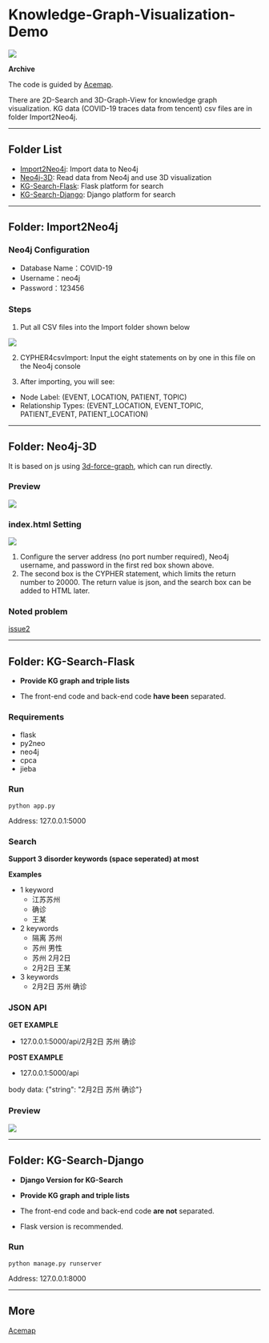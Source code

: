 # Knowledge-Graph-Visualization-Demo

![](https://img.shields.io/badge/Status-Developed-brightgreen.svg)

**Archive**

The code is guided by [Acemap](https://www.acemap.info/).

There are 2D-Search and 3D-Graph-View for knowledge graph visualization. KG data (COVID-19 traces data from tencent) csv files are in folder Import2Neo4j.

---

## Folder List
- [Import2Neo4j](Import2Neo4j): Import data to Neo4j
- [Neo4j-3D](Neo4j-3D): Read data from Neo4j and use 3D visualization
- [KG-Search-Flask](KG-Search-Flask): Flask platform for search
- [KG-Search-Django](KG-Search-Django): Django platform for search

---

## Folder: Import2Neo4j

### Neo4j Configuration

- Database Name：COVID-19
- Username：neo4j
- Password：123456

### Steps

1. Put all CSV files into the Import folder shown below

![](https://gitee.com/omegaxyz/img/raw/master/upload/Neo4j-Import202003031535.png)


2. CYPHER4csvImport: Input the eight statements on by one in this file on the Neo4j console

3. After importing, you will see:

- Node Label: (EVENT, LOCATION, PATIENT, TOPIC)
- Relationship Types: (EVENT_LOCATION, EVENT_TOPIC, PATIENT_EVENT, PATIENT_LOCATION)

---


## Folder: Neo4j-3D

It is based on js using [3d-force-graph](https://github.com/vasturiano/3d-force-graph), which can run directly.

### Preview

![](https://github.com/xyjigsaw/Knowledge-Graph-Visualization-Demo/blob/master/KG-3D-2.png)

### index.html Setting
![](https://gitee.com/omegaxyz/img/raw/master/upload/ncp-3d-graph202003031559.png)

1. Configure the server address (no port number required), Neo4j username, and password in the first red box shown above.
2. The second box is the CYPHER statement, which limits the return number to 20000. The return value is json, and the search box can be added to HTML later.

### Noted problem
[issue2](https://github.com/xyjigsaw/Knowledge-Graph-And-Visualization-Demo/issues/2)


---


## Folder: KG-Search-Flask

- **Provide KG graph and triple lists**

- The front-end code and back-end code **have been** separated.

### Requirements
- flask
- py2neo
- neo4j
- cpca
- jieba

### Run
```
python app.py
```
Address: 127.0.0.1:5000

### Search
**Support 3 disorder keywords (space seperated) at most**

**Examples**

- 1 keyword
  - 江苏苏州
  - 确诊
  - 王某
- 2 keywords
  - 隔离 苏州
  - 苏州 男性
  - 苏州 2月2日
  - 2月2日 王某
- 3 keywords
  - 2月2日 苏州 确诊 

### JSON API

**GET EXAMPLE**

- 127.0.0.1:5000/api/2月2日 苏州 确诊


**POST EXAMPLE**

- 127.0.0.1:5000/api

body data: {"string": "2月2日 苏州 确诊"}


### Preview

![](https://gitee.com/omegaxyz/img/raw/master/upload/KG-Search3202003081542.png)

---


## Folder: KG-Search-Django

- **Django Version for KG-Search**

- **Provide KG graph and triple lists**

- The front-end code and back-end code **are not** separated.

- Flask version is recommended.

### Run
```
python manage.py runserver
```
Address: 127.0.0.1:8000

---


## More

[Acemap](https://www.acemap.info/)
